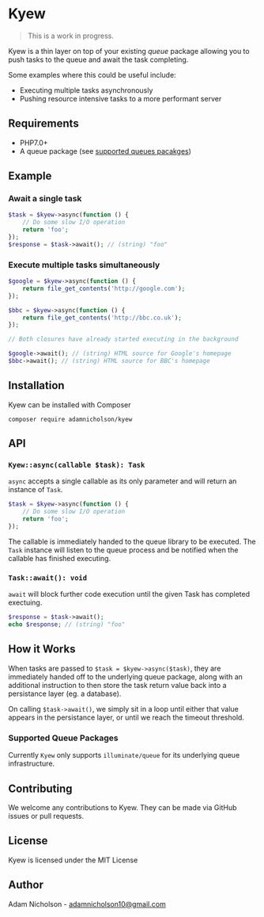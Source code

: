 # Kyew

> This is a work in progress.

Kyew is a thin layer on top of your existing *queue* package allowing you to push tasks to the queue and await the task completing.

Some examples where this could be useful include:

- Executing multiple tasks asynchronously
- Pushing resource intensive tasks to a more performant server

## Requirements

- PHP7.0+
- A queue package (see [supported queues pacakges](#))

## Example

### Await a single task

```php
$task = $kyew->async(function () {
    // Do some slow I/O operation
    return 'foo';
});
$response = $task->await(); // (string) "foo"
```

### Execute multiple tasks simultaneously

```php
$google = $kyew->async(function () {
    return file_get_contents('http://google.com');
});

$bbc = $kyew->async(function () {
    return file_get_contents('http://bbc.co.uk');
});

// Both closures have already started executing in the background

$google->await(); // (string) HTML source for Google's homepage 
$bbc->await(); // (string) HTML source for BBC's homepage 
```

## Installation

Kyew can be installed with Composer

```
composer require adamnicholson/kyew
```

## API

### `Kyew::async(callable $task): Task`
`async` accepts a single callable as its only parameter and will return an instance of `Task`. 

```php
$task = $kyew->async(function () {
    // Do some slow I/O operation
    return 'foo';
});
```
The callable is immediately handed to the queue library to be executed. The `Task` instance will listen to the queue process and be notified when the callable has finished executing. 

### `Task::await(): void`
`await` will block further code execution until the given Task has completed exectuing.

```php
$response = $task->await();
echo $response; // (string) "foo"
```

## How it Works

When tasks are passed to `$task = $kyew->async($task)`, they are immediately handed off to the underlying queue package, along with an additional instruction to then store the task return value back into a persistance layer (eg. a database).

On calling `$task->await()`, we simply sit in a loop until either that value appears in the persistance layer, or until we reach the timeout threshold.

### Supported Queue Packages

Currently `Kyew` only supports `illuminate/queue` for its underlying queue infrastructure.

## Contributing

We welcome any contributions to Kyew. They can be made via GitHub issues or pull requests.

## License

Kyew is licensed under the MIT License

## Author

Adam Nicholson - adamnicholson10@gmail.com
